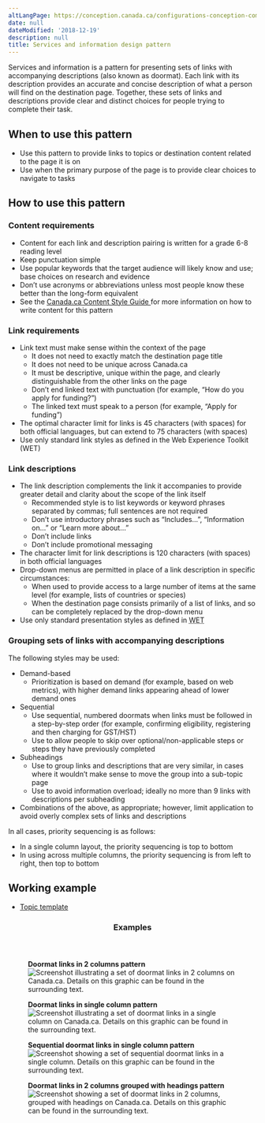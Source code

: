 ```yaml
---
altLangPage: https://conception.canada.ca/configurations-conception-communes/services-renseignements.html
date: null
dateModified: '2018-12-19'
description: null
title: Services and information design pattern
---
```



<div>
 
 <section>
  <p>
   Services and information is a pattern for presenting sets of links with accompanying descriptions (also known as doormat). Each link with its description provides an accurate and concise description of what a person will find on the destination page. Together, these sets of links and descriptions provide clear and distinct choices for people trying to complete their task.
  </p>
  <section>
   <h2>
    When to use this pattern
   </h2>
   <ul>
    <li>
     Use this pattern to provide links to topics or destination content related to the page it is on
    </li>
    <li>
     Use when the primary purpose of the page is to provide clear choices to navigate to tasks
    </li>
   </ul>
  </section>
  <section>
   <h2>
    How to use this pattern
   </h2>
   <section>
    <h3>
     Content requirements
    </h3>
    <ul>
     <li>
      Content for each link and description pairing is written for a grade 6-8 reading level
     </li>
     <li>
      Keep punctuation simple
     </li>
     <li>
      Use popular keywords that the target audience will likely know and use; base choices on research and evidence
     </li>
     <li>
      Don’t use acronyms or abbreviations unless most people know these better than the long-form equivalent
     </li>
     <li>
      See the
      <a href="https://www.canada.ca/en/treasury-board-secretariat/services/government-communications/canada-content-style-guide.html">
       Canada.ca Content Style Guide
      </a>
      for more information on how to write content for this pattern
     </li>
    </ul>
   </section>
   <section>
    <h3>
     Link requirements
    </h3>
    <ul>
     <li>
      Link text must make sense within the context of the page
      <ul>
       <li>
        It does not need to exactly match the destination page title
       </li>
       <li>
        It does not need to be unique across Canada.ca
       </li>
       <li>
        It must be descriptive, unique within the page, and clearly distinguishable from the other links on the page
       </li>
       <li>
        Don’t end linked text with punctuation (for example, “How do you apply for funding?”)
       </li>
       <li>
        The linked text must speak to a person (for example, “Apply for funding”)
       </li>
      </ul>
     </li>
     <li>
      The optimal character limit for links is 45 characters (with spaces) for both official languages, but can extend to 75 characters (with spaces)
     </li>
     <li>
      Use only standard link styles as defined in the Web Experience Toolkit (WET)
     </li>
    </ul>
   </section>
   <section>
    <h3>
     Link descriptions
    </h3>
    <ul>
     <li>
      The link description complements the link it accompanies to provide greater detail and clarity about the scope of the link itself
      <ul>
       <li>
        Recommended style is to list keywords or keyword phrases separated by commas; full sentences are not required
       </li>
       <li>
        Don’t use introductory phrases such as “Includes…”, “Information on…” or “Learn more about…”
       </li>
       <li>
        Don’t include links
       </li>
       <li>
        Don’t include promotional messaging
       </li>
      </ul>
     </li>
     <li>
      The character limit for link descriptions is 120 characters (with spaces) in both official languages
     </li>
     <li>
      Drop-down menus are permitted in place of a link description in specific circumstances:
      <ul>
       <li>
        When used to provide access to a large number of items at the same level (for example, lists of countries or species)
       </li>
       <li>
        When the destination page consists primarily of a list of links, and so can be completely replaced by the drop-down menu
       </li>
      </ul>
     </li>
     <li>
      Use only standard presentation styles as defined in
      <abbr title="Web Experience Toolkit">
       WET
      </abbr>
     </li>
    </ul>
   </section>
   <section>
    <h3>
     Grouping sets of links with accompanying descriptions
    </h3>
    <p>
     The following styles may be used:
    </p>
    <ul>
     <li>
      Demand-based
      <ul>
       <li>
        Prioritization is based on demand (for example, based on web metrics), with higher demand links appearing ahead of lower demand ones
       </li>
      </ul>
     </li>
     <li>
      Sequential
      <ul>
       <li>
        Use sequential, numbered doormats when links must be followed in a step-by-step order (for example, confirming eligibility, registering and then charging for GST/HST)
       </li>
       <li>
        Use to allow people to skip over optional/non-applicable steps or steps they have previously completed
       </li>
      </ul>
     </li>
     <li>
      Subheadings
      <ul>
       <li>
        Use to group links and descriptions that are very similar, in cases where it wouldn’t make sense to move the group into a sub-topic page
       </li>
       <li>
        Use to avoid information overload; ideally no more than 9 links with descriptions per subheading
       </li>
      </ul>
     </li>
     <li>
      Combinations of the above, as appropriate; however, limit application to avoid overly complex sets of links and descriptions
     </li>
    </ul>
    <p>
     In all cases, priority sequencing is as follows:
    </p>
    <ul>
     <li>
      In a single column layout, the priority sequencing is top to bottom
     </li>
     <li>
      In using across multiple columns, the priority sequencing is from left to right, then top to bottom
     </li>
    </ul>
   </section>
  </section>
  <section>
   <h2>
    Working example
   </h2>
   <ul>
    <li>
     <a href="https://wet-boew.github.io/GCWeb/templates/topic/topic-en.html">
      Topic template
     </a>
    </li>
   </ul>
  </section>
  <section class="panel panel-primary">
   <header class="panel-heading">
    <h3 class="panel-title">
     Examples
    </h3>
   </header>
   <div class="panel-body">
    <div class="row">
     <div class="col-sm-6">
      <figure class="mrgn-bttm-sm">
       <figcaption class="text-center">
        <b>
         Doormat links in 2 columns pattern
        </b>
       </figcaption>
       <img alt="Screenshot illustrating a set of doormat links in 2 columns on Canada.ca. Details on this graphic can be found in the surrounding text." class="img-responsive center-block" src="https://www.canada.ca/content/dam/tbs-sct/images/government-communications/canada-content-style-guide/services-and-information-2column-eng.jpg"/>
      </figure>
     </div>
     <div class="col-sm-6">
      <figure class="mrgn-bttm-sm">
       <figcaption class="text-center">
        <b>
         Doormat links in single column pattern
        </b>
       </figcaption>
       <img alt="Screenshot illustrating a set of doormat links in a single column on Canada.ca. Details on this graphic can be found in the surrounding text." class="img-responsive center-block" src="https://www.canada.ca/content/dam/tbs-sct/images/government-communications/canada-content-style-guide/services-and-information-1column-eng.jpg"/>
      </figure>
     </div>
    </div>
    <div class="clearfix">
    </div>
    <div class="row mrgn-tp-sm">
     <div class="col-sm-6">
      <figure class="mrgn-bttm-sm">
       <figcaption class="text-center">
        <b>
         Sequential doormat links in single column pattern
        </b>
       </figcaption>
       <img alt="Screenshot showing a set of sequential doormat links in a single column. Details on this graphic can be found in the surrounding text." class="img-responsive center-block" src="https://www.canada.ca/content/dam/tbs-sct/images/government-communications/canada-content-style-guide/services-and-information-sequential-eng.jpg"/>
      </figure>
     </div>
     <div class="col-sm-6">
      <figure class="mrgn-bttm-sm">
       <figcaption class="text-center">
        <b>
         Doormat links in 2 columns grouped with headings pattern
        </b>
       </figcaption>
       <img alt="Screenshot showing a set of doormat links in 2 columns, grouped with headings on Canada.ca. Details on this graphic can be found in the surrounding text." class="img-responsive center-block" src="https://www.canada.ca/content/dam/tbs-sct/images/government-communications/canada-content-style-guide/services-and-information-headings-eng.jpg"/>
      </figure>
     </div>
    </div>
   </div>
  </section>
 </section>
</div>





